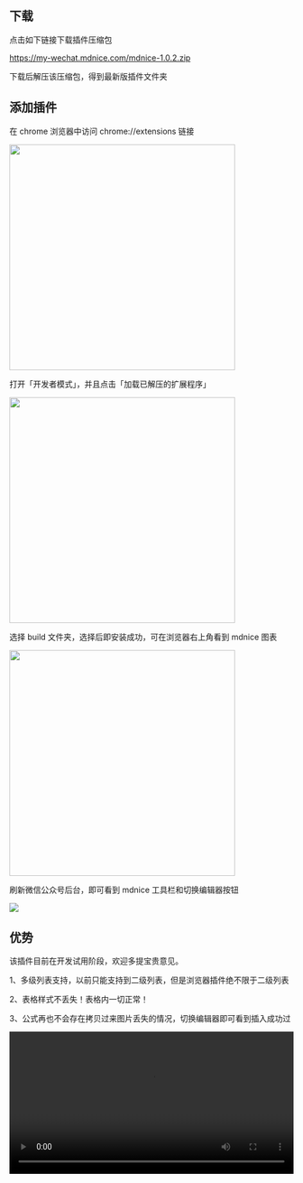 ## 下载

点击如下链接下载插件压缩包

https://my-wechat.mdnice.com/mdnice-1.0.2.zip

下载后解压该压缩包，得到最新版插件文件夹

## 添加插件

在 chrome 浏览器中访问 chrome://extensions 链接

<img width="400" src="https://imgkr.cn-bj.ufileos.com/276e7632-3d72-49b9-ba01-08527e3a11db.png" />

打开「开发者模式」，并且点击「加载已解压的扩展程序」

<img width="400" src="https://imgkr.cn-bj.ufileos.com/026b35c9-f7ec-4bfe-811e-cc070ad78781.png" />

选择 build 文件夹，选择后即安装成功，可在浏览器右上角看到 mdnice 图表

<img width="400" src="https://imgkr.cn-bj.ufileos.com/3634c4ec-1374-40e1-bd91-f39b21ab108a.png" />

刷新微信公众号后台，即可看到 mdnice 工具栏和切换编辑器按钮

![](https://imgkr.cn-bj.ufileos.com/08589f16-2a7a-4991-9c41-c884c3e4a30c.png)

## 优势

该插件目前在开发试用阶段，欢迎多提宝贵意见。

1、多级列表支持，以前只能支持到二级列表，但是浏览器插件绝不限于二级列表

2、表格样式不丢失！表格内一切正常！

3、公式再也不会存在拷贝过来图片丢失的情况，切换编辑器即可看到插入成功过

<video style="width:100%;" controls>
  <source src="https://imgkr.cn-bj.ufileos.com/eb535a19-bef2-448a-a181-7b0c60c7a4dd.mov" type="video/mp4">
</video>